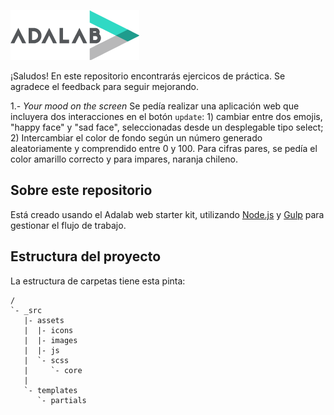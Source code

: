 ![Adalab](_src/assets/images/logo-adalab-80px.png)

¡Saludos! En este repositorio encontrarás ejercicos de práctica. Se agradece el feedback para seguir mejorando.

1.- *Your mood on the screen* 
Se pedía realizar una aplicación web que incluyera dos interacciones en el botón `update`: 1) cambiar entre dos emojis, "happy face" y "sad face", seleccionadas desde un desplegable tipo select; 2) Intercambiar el color de fondo según un número generado aleatoriamente y comprendido entre 0 y 100. Para cifras pares, se pedía el color amarillo correcto y para impares, naranja chileno.

## Sobre este repositorio
Está creado usando el Adalab web starter kit, utilizando [Node.js](https://nodejs.org/) y [Gulp](https://gulpjs.com) para gestionar el flujo de trabajo. 


## Estructura del proyecto

La estructura de carpetas tiene esta pinta:
```
/
`- _src
   |- assets
   |  |- icons
   |  |- images
   |  |- js
   |  `- scss
   |     `- core
   |
   `- templates
      `- partials

```